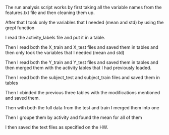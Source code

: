 The run analysis script works by first taking all the variable names from the features.txt file and then cleaning them up.

After that I took only the variables that I needed (mean and std) by using the grepl function

I read the activity_labels file and put it in a table.

Then I read both the X_train and X_test files and saved them in tables and then only took the variables that I needed (mean and std)

Then I read both the Y_train and Y_test files and saved them in tables and then merged them with the activity lables that I had previously loaded.

Then I read both the subject_test and subject_train files and saved them in tables

Then I cbinded the previous three tables with the modifications mentioned and saved them.

Then with both the full data from the test and train I merged them into one

Then I groupe them by activity and found the mean for all of them

I then saved the text files as specified on the HW.
